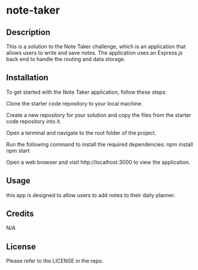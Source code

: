 # note-taker

## Description

This is a solution to the Note Taker challenge, which is an application that allows users to write and save notes. The application uses an Express.js back end to handle the routing and data storage.

## Installation
To get started with the Note Taker application, follow these steps:

Clone the starter code repository to your local machine.

Create a new repository for your solution and copy the files from the starter code repository into it.

Open a terminal and navigate to the root folder of the project.

Run the following command to install the required dependencies:
npm install
npm start

Open a web browser and visit http://localhost:3000 to view the application.

## Usage
this app is designed to allow users to add notes to their daily planner.


## Credits

N/A

## License

Please refer to the LICENSE in the repo.